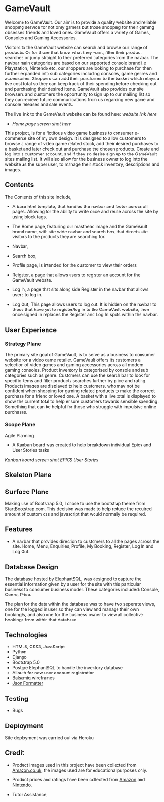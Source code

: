 
# GameVault

Welcome to GameVault. Our aim is to provide a quality website and reliable shopping service for not only gamers but those shopping for their gaming obsessed friends and loved ones. GameVault offers a variety of Games, Consoles and Gaming Accessories.

Visitors to the GameVault website can search and browse our range of products. Or for those that know what they want, filter their product searches or jump straight to their preferred categories from the navbar. The navbar main categories are based on our supported console brand i.e Playstation, Nintendo etc, our shoppers are looking to purchase for, then further expanded into sub categories including consoles, game genres and accessories. Shoppers can add their purchases to the basket which relays a live cost total so they can keep track of their spending before checking out and purchasing their desired items. GameVault also provides our site browsers and customers the opportunity to sign up to our mailing list so they can recieve future communications from us regarding new game and console releases and sale events.

The live link to the GameVault website can be found here: *website link here*

- *Home page screen shot here*

This project, is for a fictitous video game business to consumer e-commerce site of my own design. It is designed to allow customers to browse a range of video game related stock, add their desired purchases to a basket and later check out and purchase the chosen products. Create and log into a customer account, and if they so desire sign up to the GameVault sites mailing list. It will also allow for the business owner to log into the website as the super user, to manage their stock inventory, descriptions and images.

## Contents

The Contents of this site include,

- A base html template, that handles the navbar and footer across all pages. Allowing for the ability to write once and reuse across the site by using block tags.

- The Home page, featuring our masthead image and the GameVault brand name, with site wide navbar and search box, that directs site visitors to the products they are searching for.

- Navbar, 

- Search box, 

- Profile page, is intended for the customer to view their orders

- Reigster, a page that allows users to register an account for the GameVault website.

- Log In, a page that sits along side Register in the navbar that allows users to log in.

- Log Out, This page allows users to log out. It is hidden on the navbar to those that have yet to register/log in to the GameVault website, then once signed in replaces the Register and Log In spots within the navbar.


## User Experience

### Strategy Plane

The primary site goal of GameVault, is to serve as a business to consumer website for a video game retailer. GameVault offers its customers a selection of video games and gaming accessories across all modern gaming consoles. Product inventory is categorised by console and sub categories such as genre. Customers can use the search bar to look for specific items and filter products searches further by price and rating. Products images are displayed to help customers, who may not be confident when shopping for gaming related products to make the correct purchase for a friend or loved one. A basket with a live total is displayed to show the current total to help ensure customers towards sensible spending. Something that can be helpful for those who struggle with impulsive online purchases. 

### Scope Plane

 Agile Planning

 - A Kanban board was created to help breakdown individual Epics and User Stories tasks

 *Kanban board screen shot*
*EPICS*
*User Stories*

## Skeleton Plane

## Surface Plane

Making use of Bootstrap 5.0, I chose to use the bootstrap theme from StartBootstrap.com. This decision was made to help reduce the required amount of custom css and javascript that would normally be required.


## Features

- A navbar that provides direction to customers to all the pages across the site. Home, Menu, Enquiries, Profile, My Booking, Register, Log In and Log Out.


## Database Design

The database hosted by ElephantSQL, was designed to capture the essential information given by a user for the site with this particular business to consumer business model. These categories included: Console, Genre, Price. 

The plan for the data within the database was to have two seperate views, one for the logged in user so they can view and manage their own booking/s, and also one for the business owner to view all collective bookings from within that database.

## Technologies

- HTML5, CSS3, JavaScript
- Python
- Django
- Bootstrap 5.0
- Postgre ElephantSQL to handle the inventory database
- Allauth for new user account registration
- Balsamiq wireframes
- [Json Formatter](https://jsonformatter.org/)



## Testing

- Bugs


## Deployment

Site deployment was carried out via Heroku.

## Credit

- Product images used in this project have been collected from [Amazon.co.uk](www.amazon.co.uk), the images used are for educational purposes only.
- Product prices and ratings have been collected from [Amazon](www.amazon.co.uk) and [Nintendo](www.store.nintendo.co.uk).

- Tutor Assistance, 




